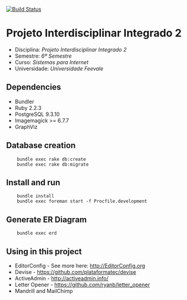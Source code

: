 [![Build Status](https://travis-ci.org/samuelreichert/projII.svg?branch=master)](https://travis-ci.org/samuelreichert/projII)

# Projeto Interdisciplinar Integrado 2
* Disciplina: _Projeto Interdisciplinar Integrado 2_
* Semestre: _6º Semestre_
* Curso: _Sistemas para Internet_
* Universidade: _Universidade Feevale_

## Dependencies
* Bundler
* Ruby 2.2.3
* PostgreSQL 9.3.10
* Imagemagick >= 6.7.7
* GraphViz

## Database creation
```
    bundle exec rake db:create
    bundle exec rake db:migrate
```

## Install and run
```
    bundle install
    bundle exec foreman start -f Procfile.development
```

## Generate ER Diagram
```
    bundle exec erd
```

## Using in this project
* EditorConfig - See more here: http://EditorConfig.org
* Devise - https://github.com/plataformatec/devise
* ActiveAdmin - http://activeadmin.info/
* Letter Opener - https://github.com/ryanb/letter_opener
* Mandrill and MailChimp
